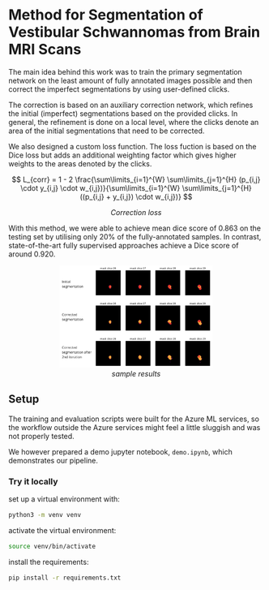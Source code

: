 # Method for Segmentation of Vestibular Schwannomas from Brain MRI Scans
The main idea behind this work was to train the primary segmentation network on the least amount of fully annotated images possible and then correct the imperfect segmentations by using user-defined clicks.

<!--
 <p align="center">
  <img src="./docs/imgs/full_pipeline.png" alt="diagram" style="width:60%;"/>
  <br/>
  <i>method diagram</i>
</p>
-->

The correction is based on an auxiliary correction network, which refines the initial (imperfect) segmentations based on the provided clicks. In general, the refinement is done on a local level, where the clicks denote an area of the initial segmentations that need to be corrected. 

<!--
The architecture of the correction network is based on a U-Net architecture with separate encoders.

 <p align="center">
  <img src="./docs/imgs/updated_multimodal_v2.png" alt="diagram" style="width:60%;"/>
  <br/>
  <i>architecture of the correction network</i>
</p>
-->

We also designed a custom loss function. The loss fuction is based on the Dice loss but adds an additional weighting factor which gives higher weights to the areas denoted by the clicks.

<!-- the \limits is a workaround, since github doesnt display the sums properly :/-->
$$
L_{corr} = 1 - 2 \frac{\sum\limits_{i=1}^{W} \sum\limits_{j=1}^{H} (p_{i,j} \cdot y_{i,j} \cdot w_{i,j})}{\sum\limits_{i=1}^{W} \sum\limits_{j=1}^{H} ((p_{i,j} + y_{i,j}) \cdot w_{i,j})}
$$

<p align="center"><i>Correction loss</i></p>

With this method, we were able to achieve mean dice score of 0.863 on the testing set by utilising only 20% of the fully-annotated samples. In contrast, state-of-the-art fully supervised approaches achieve a Dice score of around 0.920.

<p align="center">
  <img src="./docs/imgs/reconstructed_seg.png" alt="example" style="width:60%;"/>
  <br/>
  <i>sample results</i>
</p>

## Setup
The training and evaluation scripts were built for the Azure ML services, so the workflow outside the Azure services might feel a little sluggish and was not properly tested. 

We however prepared a demo jupyter notebook, `demo.ipynb`, which demonstrates our pipeline.

### Try it locally
set up a virtual environment with:
```sh
python3 -m venv venv
```

activate the virtual environment:
```sh
source venv/bin/activate
```

install the requirements:
```sh
pip install -r requirements.txt
```
